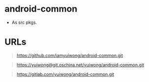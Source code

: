 # android-common

- As src pkgs.

# URLs

> <https://github.com/iamyuiwong/android-common.git>

> <https://yuiwong@git.oschina.net/yuiwong/android-common.git>

> <https://gitlab.com/yuiwong/android-common.git>
